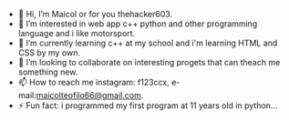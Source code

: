 - 👋 Hi, I’m Maicol or for you thehacker603.
- 👀 I’m interested in web app c++ python and other programming language and i like motorsport.  
- 🌱 I’m currently learning c++ at my school and i'm learning HTML and CSS by my own. 
- 💞️ I’m looking to collaborate on interesting progets that can theach me something new.
- 📫 How to reach me instagram: f123ccx, e-mail:maicolteofilo66@gmail.com.
- ⚡ Fun fact: i programmed my first program at 11 years old in python...

<!---
thehacker603/thehacker603 is a ✨ special ✨ repository because its `README.md` (this file) appears on your GitHub profile.
You can click the Preview link to take a look at your changes.
--->
